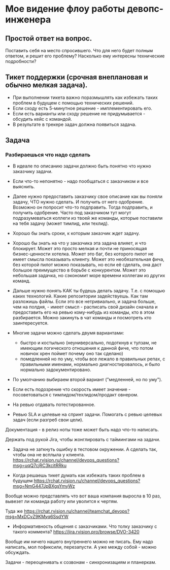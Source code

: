 # Мое видение флоу работы девопс-инженера

## Простой ответ на вопрос.

Поставить себя на место спросившего.
Что для него будет полным ответом, и решит его проблему?
Насколько ему интересны технические подробности?


## Тикет поддержки (срочная внеплановая и обычно мелкая задача).

* При выполнении тикета важно поразмышлять как избежать таких проблем в будущем с помощью технических решений.
* Если сходу есть 5-минутное решение - имплементировать его.
* Если есть варианты или сходу решение не придумывается - обсудить кейс с командой.
* В результате в трекере задач должна появиться задача.

## Задача

### Разбираешься что надо сделать

* В идеале по описанию задачи должно быть понятно что нужно заказчику задачи.
* Если что-то непонятно - надо пообщаться с заказчиком и все выяснить.
* Далее нужно предоставить заказчику свое описание как вы поняли задачу, ЧТО нужно сделать. И получить от него одобрение.
Возможно он попросит что-то подправить. Тогда подправить, и получить одобрение. Часто под заказчиком тут могут подразумеваться коллеги из твоей же команды, которые поставили на тебя задачу (может тимлид, или техлид).
* Хорошо бы знать сроки, к которым заказчик ждет задачу.
* Хорошо бы знать на что у заказчика эта задача влияет, и что
блокирует. Может это просто мелкая и почти не приносящая бизнес-ценности хотелка. Может это баг, без которого пилот не имеет смысла показывать клиенту. Может это необязательная фича, без которой пилот можно показывать, но если её сделать, она даст большое преимущество в борьбе с конкурентом.
Может это небольшая задачка, но сэкономит море времени коллегам из других команд.
* Дальше нужно понять КАК ты будешь делать задачу.
Т.е. с помощью каких технологий. Какие репозитории задействуешь. Как там разложишь файлы.
Если это все нетривиально, и задача больше, чем на полдня, - имеет смысл - расписать свой дизайн сначала и предоставить его на ревью кому-нибудь из команды, кто в этом разбирается. Можно закинуть в чат команды и посмотреть кто заинтересуется.
* Многие задачи можно сделать двумя вариантами:
  - быстро и костыльно (неуниверсально, подоткнув к тулзам, не имеющим логического отношения к данной фиче, что потом новичок хрен поймет почему оно так сделано)
  - помедленней но по уму, чтобы все лежало в правильных репах, с правильными именами, нормально диагностировалось, и было нормально задокументировано.
* По умолчанию выбираем второй вариант ("медленней, но по уму").
* Если есть подозрение что скорость имеет значение - посоветоваться с тимлидом/техлидом/продакт овнером.

* На ревью отдавать потестированное.

* Ревью SLA и целевые на спринт задачи. Помогать с ревью
целевых задач (если разгреб свои цели).


Документация - в релиз ноты тоже может быть надо что-то написать.


Держать под рукой Jira, чтобы жонглировать с таймингами на задачи.



* Задача не заткнуть ошибку в тестовом окружении.
А сделать так, чтобы она не всплыла у клиента.
https://rchat.rvision.ru/channel/devops_questions?msg=uqQ7cjRC3kcitRRku

* Когда решаешь тикет думать как избежать таких проблем в будущем
https://rchat.rvision.ru/channel/devops_questions?msg=NmG447JpBXgsYmyWz

Вообще можно представлять что вот ваша компания выросла в 10 раз, вывезет ли команда работу или уволится к чертям.

Туда же
https://rchat.rvision.ru/channel/teamchat_devops?msg=MxDCvZ9KMyq6SsdYW


* Информативность общения с заказчиками.
Что толку заказчику с такого коммента?
https://jira.rvision.pro/browse/DVO-3420

Вообще им ничего нашего внутреннего можно не писать.
Ему надо написать, мол пофиксили, перезапусти.
А уже между собой - можно обсуждать.


Задачи - переоценивать к созвонам - синхронизациям и планеркам.











